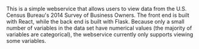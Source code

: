 This is a simple webservice that allows users to view data from the U.S. Census
Bureau's 2014 Survey of Business Owners. The front end is built with React,
while the back end is built with Flask. Because only a small number of variables
in the data set have numerical values (the majority of variables are
categorical), the webservice currently only supports viewing some variables.
